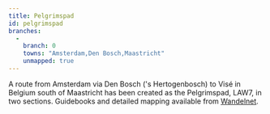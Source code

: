 ```yaml
---
title: Pelgrimspad
id: pelgrimspad
branches:
  -
    branch: 0
    towns: "Amsterdam,Den Bosch,Maastricht"
    unmapped: true
---
```


A route from Amsterdam via Den Bosch ('s Hertogenbosch) to Visé in Belgium south of Maastricht has been created as the Pelgrimspad, LAW7, in two sections. Guidebooks and detailed mapping available from [Wandelnet][0].

[0]: http://www.wandelnet.nl/
